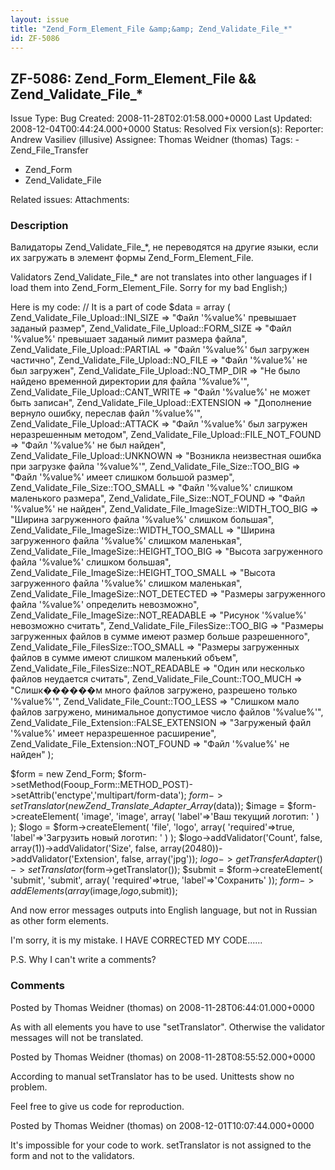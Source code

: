 ```yaml
---
layout: issue
title: "Zend_Form_Element_File &amp;&amp; Zend_Validate_File_*"
id: ZF-5086
---
```


ZF-5086: Zend\_Form\_Element\_File && Zend\_Validate\_File\_\*
--------------------------------------------------------------

 Issue Type: Bug Created: 2008-11-28T02:01:58.000+0000 Last Updated: 2008-12-04T00:44:24.000+0000 Status: Resolved Fix version(s): 
 Reporter:  Andrew Vasiliev (illusive)  Assignee:  Thomas Weidner (thomas)  Tags: - Zend\_File\_Transfer
- Zend\_Form
- Zend\_Validate\_File
 
 Related issues: 
 Attachments: 
### Description

Валидаторы Zend\_Validate\_File\_\*, не переводятся на другие языки, если их загружать в элемент формы Zend\_Form\_Element\_File.

Validators Zend\_Validate\_File\_\* are not translates into other languages if I load them into Zend\_Form\_Element\_File. Sorry for my bad English;)

Here is my code: // It is a part of code $data = array ( Zend\_Validate\_File\_Upload::INI\_SIZE => "Файл '%value%' превышает заданый размер", Zend\_Validate\_File\_Upload::FORM\_SIZE => "Файл '%value%' превышает заданый лимит размера файла", Zend\_Validate\_File\_Upload::PARTIAL => "Файл '%value%' был загружен частично", Zend\_Validate\_File\_Upload::NO\_FILE => "Файл '%value%' не был загружен", Zend\_Validate\_File\_Upload::NO\_TMP\_DIR => "Не было найдено временной директории для файла '%value%'", Zend\_Validate\_File\_Upload::CANT\_WRITE => "Файл '%value%' не может быть записан", Zend\_Validate\_File\_Upload::EXTENSION => "Дополнение вернуло ошибку, переслав файл '%value%'", Zend\_Validate\_File\_Upload::ATTACK => "Файл '%value%' был загружен неразрешенным методом", Zend\_Validate\_File\_Upload::FILE\_NOT\_FOUND => "Файл '%value%' не был найден", Zend\_Validate\_File\_Upload::UNKNOWN => "Возникла неизвестная ошибка при загрузке файла '%value%'", Zend\_Validate\_File\_Size::TOO\_BIG => "Файл '%value%' имеет слишком большой размер", Zend\_Validate\_File\_Size::TOO\_SMALL => "Файл '%value%' слишком маленького размера", Zend\_Validate\_File\_Size::NOT\_FOUND => "Файл '%value%' не найден", Zend\_Validate\_File\_ImageSize::WIDTH\_TOO\_BIG => "Ширина загруженного файла '%value%' слишком большая", Zend\_Validate\_File\_ImageSize::WIDTH\_TOO\_SMALL => "Ширина загруженного файла '%value%' слишком маленькая", Zend\_Validate\_File\_ImageSize::HEIGHT\_TOO\_BIG => "Высота загруженного файла '%value%' слишком большая", Zend\_Validate\_File\_ImageSize::HEIGHT\_TOO\_SMALL => "Высота загруженного файла '%value%' слишком маленькая", Zend\_Validate\_File\_ImageSize::NOT\_DETECTED => "Размеры загруженного файла '%value%' определить невозможно", Zend\_Validate\_File\_ImageSize::NOT\_READABLE => "Рисунок '%value%' невозможно считать", Zend\_Validate\_File\_FilesSize::TOO\_BIG => "Размеры загруженных файлов в сумме имеют размер больше разрешенного", Zend\_Validate\_File\_FilesSize::TOO\_SMALL => "Размеры загруженных файлов в сумме имеют слишком маленький объем", Zend\_Validate\_File\_FilesSize::NOT\_READABLE => "Один или несколько файлов неудается считать", Zend\_Validate\_File\_Count::TOO\_MUCH => "Слишк������м много файлов загружено, разрешено только '%value%'", Zend\_Validate\_File\_Count::TOO\_LESS => "Слишком мало файлов загружено, минимальное допустимое число файлов '%value%'", Zend\_Validate\_File\_Extension::FALSE\_EXTENSION => "Загруженый файл '%value%' имеет неразрешенное расширение", Zend\_Validate\_File\_Extension::NOT\_FOUND => "Файл '%value%' не найден" );

$form = new Zend\_Form; $form->setMethod(Fooup\_Form::METHOD\_POST)->setAttrib('enctype','multipart/form-data'); $form->setTranslator(new Zend\_Translate\_Adapter\_Array($data)); $image = $form->createElement( 'image', 'image', array( 'label'=>'Ваш текущий логотип: ' ) ); $logo = $form->createElement( 'file', 'logo', array( 'required'=>true, 'label'=>'Загрузить новый логотип: ' ) ); $logo->addValidator('Count', false, array(1))->addValidator('Size', false, array(20480))->addValidator('Extension', false, array('jpg')); $logo->getTransferAdapter()->setTranslator($form->getTranslator()); $submit = $form->createElement( 'submit', 'submit', array( 'required'=>true, 'label'=>'Сохранить' )); $form->addElements(array($image,$logo,$submit));

And now error messages outputs into English language, but not in Russian as other form elements.

I'm sorry, it is my mistake. I HAVE CORRECTED MY CODE......

P.S. Why I can't write a comments?

 

 

### Comments

Posted by Thomas Weidner (thomas) on 2008-11-28T06:44:01.000+0000

As with all elements you have to use "setTranslator". Otherwise the validator messages will not be translated.

 

 

Posted by Thomas Weidner (thomas) on 2008-11-28T08:55:52.000+0000

According to manual setTranslator has to be used. Unittests show no problem.

Feel free to give us code for reproduction.

 

 

Posted by Thomas Weidner (thomas) on 2008-12-01T10:07:44.000+0000

It's impossible for your code to work. setTranslator is not assigned to the form and not to the validators.

 

 